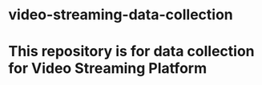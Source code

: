 # video-streaming-data-collection
# This repository is for  data collection for Video Streaming Platform
